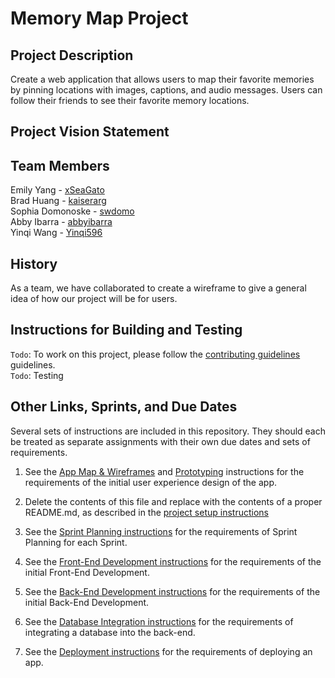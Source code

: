 # Memory Map Project

## Project Description
Create a web application that allows users to map their favorite memories by pinning locations with images, captions, and audio messages. Users can follow their friends to see their favorite memory locations.

## Project Vision Statement


## Team Members
Emily Yang - [xSeaGato](https://github.com/xSeaGato)<br/>
Brad Huang - [kaiserarg](https://github.com/kaiserarg)<br/>
Sophia Domonoske - [swdomo](https://github.com/swdomo)<br/>
Abby Ibarra - [abbyibarra](https://github.com/abbyibarra)<br/>
Yinqi Wang - [Yinqi596](https://github.com/Yinqi596)<br/>

## History
As a team, we have collaborated to create a wireframe to give a general idea of how our project will be for users. 

## Instructions for Building and Testing
`Todo`: To work on this project, please follow the [contributing guidelines](./instructions-4-deployment.md) guidelines.<br/>
`Todo`: Testing

## Other Links, Sprints, and Due Dates
Several sets of instructions are included in this repository. They should each be treated as separate assignments with their own due dates and sets of requirements.

1. See the [App Map & Wireframes](instructions-0a-app-map-wireframes.md) and [Prototyping](./instructions-0b-prototyping.md) instructions for the requirements of the initial user experience design of the app.

1. Delete the contents of this file and replace with the contents of a proper README.md, as described in the [project setup instructions](./instructions-0c-project-setup.md)

1. See the [Sprint Planning instructions](instructions-0d-sprint-planning.md) for the requirements of Sprint Planning for each Sprint.

1. See the [Front-End Development instructions](./instructions-1-front-end.md) for the requirements of the initial Front-End Development.

1. See the [Back-End Development instructions](./instructions-2-back-end.md) for the requirements of the initial Back-End Development.

1. See the [Database Integration instructions](./instructions-3-database.md) for the requirements of integrating a database into the back-end.

1. See the [Deployment instructions](./instructions-4-deployment.md) for the requirements of deploying an app.